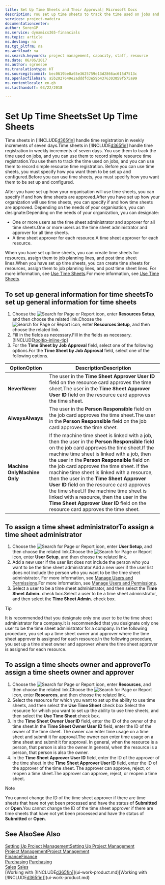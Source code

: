 ```yaml
---
title: Set Up Time Sheets and Their Approval| Microsoft Docs
description: You set up time sheets to track the time used on jobs and using resources, helping you with project management, staffing, and capacity
services: project-madeira
documentationcenter: 
author: SorenGP
ms.service: dynamics365-financials
ms.topic: article
ms.devlang: na
ms.tgt_pltfrm: na
ms.workload: na
ms.search.keywords: project management, capacity, staff, resource
ms.date: 06/06/2017
ms.author: sgroespe
ms.translationtype: HT
ms.sourcegitcommit: bec0619be0a65e3625759e13d2866ac615d7513c
ms.openlocfilehash: a5b2027649e2adddfd3e59b4376303059f575a99
ms.contentlocale: en-gb
ms.lasthandoff: 03/22/2018

---
```

# <a name="set-up-time-sheets"></a><span data-ttu-id="f287a-103">Set Up Time Sheets</span><span class="sxs-lookup"><span data-stu-id="f287a-103">Set Up Time Sheets</span></span>
<span data-ttu-id="f287a-104">Time sheets in [!INCLUDE[d365fin](includes/d365fin_md.md)] handle time registration in weekly increments of seven days.</span><span class="sxs-lookup"><span data-stu-id="f287a-104">Time sheets in [!INCLUDE[d365fin](includes/d365fin_md.md)] handle time registration in weekly increments of seven days.</span></span> <span data-ttu-id="f287a-105">You use them to track the time used on jobs, and you can use them to record simple resource time registration.</span><span class="sxs-lookup"><span data-stu-id="f287a-105">You use them to track the time used on jobs, and you can use them to record simple resource time registration.</span></span> <span data-ttu-id="f287a-106">Before you can use time sheets, you must specify how you want them to be set up and configured.</span><span class="sxs-lookup"><span data-stu-id="f287a-106">Before you can use time sheets, you must specify how you want them to be set up and configured.</span></span>

<span data-ttu-id="f287a-107">After you have set up how your organisation will use time sheets, you can specify if and how time sheets are approved.</span><span class="sxs-lookup"><span data-stu-id="f287a-107">After you have set up how your organization will use time sheets, you can specify if and how time sheets are approved.</span></span> <span data-ttu-id="f287a-108">Depending on the needs of your organisation, you can designate:</span><span class="sxs-lookup"><span data-stu-id="f287a-108">Depending on the needs of your organization, you can designate:</span></span>

* <span data-ttu-id="f287a-109">One or more users as the time sheet administrator and approver for all time sheets.</span><span class="sxs-lookup"><span data-stu-id="f287a-109">One or more users as the time sheet administrator and approver for all time sheets.</span></span>
* <span data-ttu-id="f287a-110">A time sheet approver for each resource.</span><span class="sxs-lookup"><span data-stu-id="f287a-110">A time sheet approver for each resource.</span></span>

<span data-ttu-id="f287a-111">When you have set up time sheets, you can create time sheets for resources, assign them to job planning lines, and post time sheet lines.</span><span class="sxs-lookup"><span data-stu-id="f287a-111">When you have set up time sheets, you can create time sheets for resources, assign them to job planning lines, and post time sheet lines.</span></span> <span data-ttu-id="f287a-112">For more information, see [Use Time Sheets](projects-how-use-time-sheets.md).</span><span class="sxs-lookup"><span data-stu-id="f287a-112">For more information, see [Use Time Sheets](projects-how-use-time-sheets.md).</span></span>

## <a name="to-set-up-general-information-for-time-sheets"></a><span data-ttu-id="f287a-113">To set up general information for time sheets</span><span class="sxs-lookup"><span data-stu-id="f287a-113">To set up general information for time sheets</span></span>
1. <span data-ttu-id="f287a-114">Choose the ![Search for Page or Report](media/ui-search/search_small.png "Search for Page or Report icon") icon, enter **Resources Setup**, and then choose the related link.</span><span class="sxs-lookup"><span data-stu-id="f287a-114">Choose the ![Search for Page or Report](media/ui-search/search_small.png "Search for Page or Report icon") icon, enter **Resources Setup**, and then choose the related link.</span></span>  
2. <span data-ttu-id="f287a-115">Fill in the fields as necessary.</span><span class="sxs-lookup"><span data-stu-id="f287a-115">Fill in the fields as necessary.</span></span> [!INCLUDE[tooltip-inline-tip](includes/tooltip-inline-tip_md.md)]
3. <span data-ttu-id="f287a-116">For the **Time Sheet by Job Approval** field, select one of the following options.</span><span class="sxs-lookup"><span data-stu-id="f287a-116">For the **Time Sheet by Job Approval** field, select one of the following options.</span></span>

| <span data-ttu-id="f287a-117">Option</span><span class="sxs-lookup"><span data-stu-id="f287a-117">Option</span></span> | <span data-ttu-id="f287a-118">Description</span><span class="sxs-lookup"><span data-stu-id="f287a-118">Description</span></span> |
| --- | --- |
| <span data-ttu-id="f287a-119">**Never**</span><span class="sxs-lookup"><span data-stu-id="f287a-119">**Never**</span></span> |<span data-ttu-id="f287a-120">The user in the **Time Sheet Approver User ID** field on the resource card approves the time sheet.</span><span class="sxs-lookup"><span data-stu-id="f287a-120">The user in the **Time Sheet Approver User ID** field on the resource card approves the time sheet.</span></span> |
| <span data-ttu-id="f287a-121">**Always**</span><span class="sxs-lookup"><span data-stu-id="f287a-121">**Always**</span></span> |<span data-ttu-id="f287a-122">The user in the **Person Responsible** field on the job card approves the time sheet.</span><span class="sxs-lookup"><span data-stu-id="f287a-122">The user in the **Person Responsible** field on the job card approves the time sheet.</span></span> |
| <span data-ttu-id="f287a-123">**Machine Only**</span><span class="sxs-lookup"><span data-stu-id="f287a-123">**Machine Only**</span></span> |<span data-ttu-id="f287a-124">If the machine time sheet is linked with a job, then the user in the **Person Responsible** field on the job card approves the time sheet.</span><span class="sxs-lookup"><span data-stu-id="f287a-124">If the machine time sheet is linked with a job, then the user in the **Person Responsible** field on the job card approves the time sheet.</span></span> <span data-ttu-id="f287a-125">If the machine time sheet is linked with a resource, then the user in the **Time Sheet Approver User ID** field on the resource card approves the time sheet.</span><span class="sxs-lookup"><span data-stu-id="f287a-125">If the machine time sheet is linked with a resource, then the user in the **Time Sheet Approver User ID** field on the resource card approves the time sheet.</span></span> |

## <a name="to-assign-a-time-sheet-administrator"></a><span data-ttu-id="f287a-126">To assign a time sheet administrator</span><span class="sxs-lookup"><span data-stu-id="f287a-126">To assign a time sheet administrator</span></span>
1. <span data-ttu-id="f287a-127">Choose the ![Search for Page or Report](media/ui-search/search_small.png "Search for Page or Report icon") icon, enter **User Setup**, and then choose the related link.</span><span class="sxs-lookup"><span data-stu-id="f287a-127">Choose the ![Search for Page or Report](media/ui-search/search_small.png "Search for Page or Report icon") icon, enter **User Setup**, and then choose the related link.</span></span>  
2. <span data-ttu-id="f287a-128">Add a new user if the user list does not include the person who you want to be the time sheet administrator.</span><span class="sxs-lookup"><span data-stu-id="f287a-128">Add a new user if the user list does not include the person who you want to be the time sheet administrator.</span></span> <span data-ttu-id="f287a-129">For more information, see [Manage Users and Permissions](ui-how-users-permissions.md).</span><span class="sxs-lookup"><span data-stu-id="f287a-129">For more information, see [Manage Users and Permissions](ui-how-users-permissions.md).</span></span>
3. <span data-ttu-id="f287a-130">Select a user to be a time sheet administrator, and then select the **Time Sheet Admin.** check box.</span><span class="sxs-lookup"><span data-stu-id="f287a-130">Select a user to be a time sheet administrator, and then select the **Time Sheet Admin.** check box.</span></span>  

> [!TIP]  
>   <span data-ttu-id="f287a-131">It is recommended that you designate only one user to be the time sheet administrator for a company.</span><span class="sxs-lookup"><span data-stu-id="f287a-131">It is recommended that you designate only one user to be the time sheet administrator for a company.</span></span> <span data-ttu-id="f287a-132">In the following procedure, you set up a time sheet owner and approver where the time sheet approver is assigned for each resource.</span><span class="sxs-lookup"><span data-stu-id="f287a-132">In the following procedure, you set up a time sheet owner and approver where the time sheet approver is assigned for each resource.</span></span>  

## <a name="to-assign-a-time-sheets-owner-and-approver"></a><span data-ttu-id="f287a-133">To assign a time sheets owner and approver</span><span class="sxs-lookup"><span data-stu-id="f287a-133">To assign a time sheets owner and approver</span></span>
1. <span data-ttu-id="f287a-134">Choose the ![Search for Page or Report](media/ui-search/search_small.png "Search for Page or Report icon") icon, enter **Resources**, and then choose the related link.</span><span class="sxs-lookup"><span data-stu-id="f287a-134">Choose the ![Search for Page or Report](media/ui-search/search_small.png "Search for Page or Report icon") icon, enter **Resources**, and then choose the related link.</span></span>
2. <span data-ttu-id="f287a-135">Select the resource for which you want to set up the ability to use time sheets, and then select the **Use Time Sheet** check box.</span><span class="sxs-lookup"><span data-stu-id="f287a-135">Select the resource for which you want to set up the ability to use time sheets, and then select the **Use Time Sheet** check box.</span></span>  
3. <span data-ttu-id="f287a-136">In the **Time Sheet Owner User ID** field, enter the ID of the owner of the time sheet.</span><span class="sxs-lookup"><span data-stu-id="f287a-136">In the **Time Sheet Owner User ID** field, enter the ID of the owner of the time sheet.</span></span> <span data-ttu-id="f287a-137">The owner can enter time usage on a time sheet and submit it for approval.</span><span class="sxs-lookup"><span data-stu-id="f287a-137">The owner can enter time usage on a time sheet and submit it for approval.</span></span> <span data-ttu-id="f287a-138">In general, when the resource is a person, that person is also the owner.</span><span class="sxs-lookup"><span data-stu-id="f287a-138">In general, when the resource is a person, that person is also the owner.</span></span>  
4. <span data-ttu-id="f287a-139">In the **Time Sheet Approver User ID** field, enter the ID of the approver of the time sheet.</span><span class="sxs-lookup"><span data-stu-id="f287a-139">In the **Time Sheet Approver User ID** field, enter the ID of the approver of the time sheet.</span></span> <span data-ttu-id="f287a-140">The approver can approve, reject, or reopen a time sheet.</span><span class="sxs-lookup"><span data-stu-id="f287a-140">The approver can approve, reject, or reopen a time sheet.</span></span>  

> [!NOTE]  
>   <span data-ttu-id="f287a-141">You cannot change the ID of the time sheet approver if there are time sheets that have not yet been processed and have the status of **Submitted** or **Open**.</span><span class="sxs-lookup"><span data-stu-id="f287a-141">You cannot change the ID of the time sheet approver if there are time sheets that have not yet been processed and have the status of **Submitted** or **Open**.</span></span>

## <a name="see-also"></a><span data-ttu-id="f287a-142">See Also</span><span class="sxs-lookup"><span data-stu-id="f287a-142">See Also</span></span>
[<span data-ttu-id="f287a-143">Setting Up Project Management</span><span class="sxs-lookup"><span data-stu-id="f287a-143">Setting Up Project Management</span></span>](projects-setup-projects.md)  
[<span data-ttu-id="f287a-144">Project Management</span><span class="sxs-lookup"><span data-stu-id="f287a-144">Project Management</span></span>](projects-manage-projects.md)  
[<span data-ttu-id="f287a-145">Finance</span><span class="sxs-lookup"><span data-stu-id="f287a-145">Finance</span></span>](finance.md)  
<span data-ttu-id="f287a-146">[Purchasing](purchasing-manage-purchasing.md)       </span><span class="sxs-lookup"><span data-stu-id="f287a-146">[Purchasing](purchasing-manage-purchasing.md)       </span></span>  
<span data-ttu-id="f287a-147">[Sales](sales-manage-sales.md)    </span><span class="sxs-lookup"><span data-stu-id="f287a-147">[Sales](sales-manage-sales.md)    </span></span>  
<span data-ttu-id="f287a-148">[Working with [!INCLUDE[d365fin](includes/d365fin_md.md)]](ui-work-product.md)</span><span class="sxs-lookup"><span data-stu-id="f287a-148">[Working with [!INCLUDE[d365fin](includes/d365fin_md.md)]](ui-work-product.md)</span></span>  

